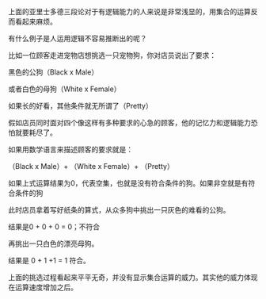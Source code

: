 上面的亚里士多德三段论对于有逻辑能力的人来说是非常浅显的，用集合的运算反而看起来麻烦。

有什么例子是人运用逻辑不容易推断出的呢？

比如一位顾客走进宠物店想挑选一只宠物狗，你对店员说出了要求：

黑色的公狗（Black x Male）

 或者白色的母狗（White x Female）

如果长的好看，其他条件就无所谓了（Pretty）

假如店员同时面对四个像这样有多种要求的心急的顾客，他的记忆力和逻辑能力恐怕就要耗尽了。

如果用数学语言来描述顾客的要求就是：

（Black x Male）+ （White x Female）+ （Pretty）

如果上式运算结果为0，代表空集，也就是没有符合条件的狗。如果非空就是有符合条件的狗

此时店员拿着写好纸条的算式，从众多狗中挑出一只灰色的难看的公狗。

结果是0 + 0 + 0 = 0；不符合

再挑出一只白色的漂亮母狗。

结果是 0 + 1 +1 = 1 符合。

上面的挑选过程看起来平平无奇，并没有显示集合运算的威力。其实他的威力体现在运算速度增加之后。